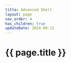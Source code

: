 ```yaml
---
title: Advanced Shell
layout: page
nav_order: 4
has_children: true
updateDate: 2024-09-12
---
```


# {{ page.title }}
